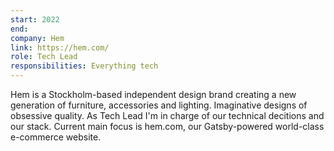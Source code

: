 ```yaml
---
start: 2022
end:
company: Hem
link: https://hem.com/
role: Tech Lead
responsibilities: Everything tech
---
```


Hem is a Stockholm-based independent design brand creating a new generation of furniture, accessories and lighting. Imaginative designs of obsessive quality. As Tech Lead I'm in charge of our technical decitions and our stack. Current main focus is hem.com, our Gatsby-powered world-class e-commerce website.
